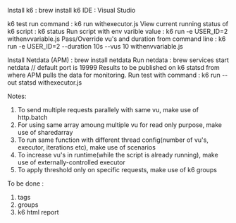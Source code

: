 Install k6 : brew install k6
IDE : Visual Studio

k6 test run command : k6 run withexecutor.js
View current running status of k6 script : k6 status
Run script with env varible value : k6 run -e USER_ID=2 withenvvariable.js
Pass/Override vu's and duration from command line : k6 run -e USER_ID=2 --duration 10s --vus 10 withenvvariable.js

Install Netdata (APM) : brew install netdata
Run netdata : brew services start netdata  // default port is 19999
Results to be published on k6 statsd from where APM pulls the data for monitoring.
Run test with command : k6 run --out statsd withexecutor.js

Notes:

1. To send multiple requests parallely with same vu, make use of http.batch
2. For using same array amoung multiple vu for read only purpose, make use of sharedarray
3. To run same function with different thread config(number of vu's, executor, iterations etc), make use of scenarios
4. To increase vu's in runtime(while the script is already running), make use of externally-controlled executor 
5. To apply threshold only on specific requests, make use of k6 groups


To be done :

1. tags
2. groups
3. k6 html report